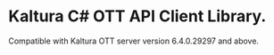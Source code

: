 # Kaltura C# OTT API Client Library.
Compatible with Kaltura OTT server version 6.4.0.29297 and above.
